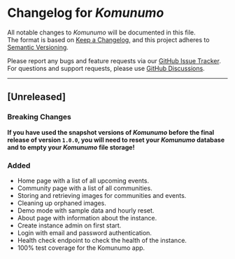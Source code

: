 # Changelog for *Komunumo*


All notable changes to *Komunumo* will be documented in this file.  
The format is based on [Keep a Changelog](https://keepachangelog.com/en/1.1.0/),
and this project adheres to [Semantic Versioning](https://semver.org/spec/v2.0.0.html).

Please report any bugs and feature requests via our
[GitHub Issue Tracker](https://github.com/McPringle/komunumo/issues).  
For questions and support requests, please use
[GitHub Discussions](https://github.com/McPringle/komunumo/discussions).

---

## [Unreleased]

### Breaking Changes

**If you have used the snapshot versions of *Komunumo* before the final release of version `1.0.0`, you will need to reset your *Komunumo* database and to empty your *Komunumo* file storage!**

### Added

- Home page with a list of all upcoming events.
- Community page with a list of all communities.
- Storing and retrieving images for communities and events.
- Cleaning up orphaned images.
- Demo mode with sample data and hourly reset.
- About page with information about the instance.
- Create instance admin on first start.
- Login with email and password authentication.
- Health check endpoint to check the health of the instance.
- 100% test coverage for the Komunumo app.
